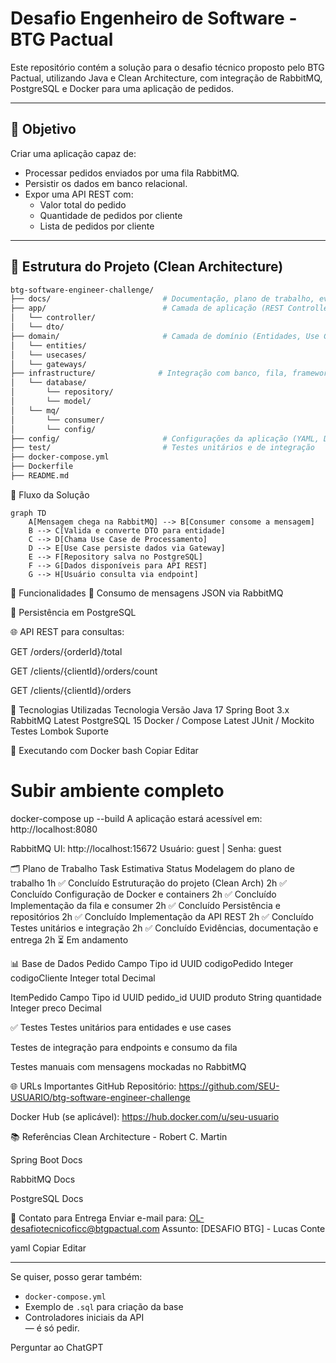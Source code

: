 # Desafio Engenheiro de Software - BTG Pactual

Este repositório contém a solução para o desafio técnico proposto pelo BTG Pactual, utilizando Java e Clean Architecture, com integração de RabbitMQ, PostgreSQL e Docker para uma aplicação de pedidos.

---

## 📌 Objetivo

Criar uma aplicação capaz de:
- Processar pedidos enviados por uma fila RabbitMQ.
- Persistir os dados em banco relacional.
- Expor uma API REST com:
  - Valor total do pedido
  - Quantidade de pedidos por cliente
  - Lista de pedidos por cliente

---

## 📁 Estrutura do Projeto (Clean Architecture)

```bash
btg-software-engineer-challenge/
├── docs/                         # Documentação, plano de trabalho, evidências
├── app/                          # Camada de aplicação (REST Controllers, DTOs)
│   └── controller/
│   └── dto/
├── domain/                       # Camada de domínio (Entidades, Use Cases, Interfaces)
│   └── entities/
│   └── usecases/
│   └── gateways/
├── infrastructure/              # Integração com banco, fila, frameworks
│   └── database/
│       └── repository/
│       └── model/
│   └── mq/
│       └── consumer/
│       └── config/
├── config/                       # Configurações da aplicação (YAML, Docker, etc.)
├── test/                         # Testes unitários e de integração
├── docker-compose.yml
├── Dockerfile
├── README.md
```

🧠 Fluxo da Solução

```mermaid
graph TD
    A[Mensagem chega na RabbitMQ] --> B[Consumer consome a mensagem]
    B --> C[Valida e converte DTO para entidade]
    C --> D[Chama Use Case de Processamento]
    D --> E[Use Case persiste dados via Gateway]
    E --> F[Repository salva no PostgreSQL]
    F --> G[Dados disponíveis para API REST]
    G --> H[Usuário consulta via endpoint]
```

🧪 Funcionalidades
🔄 Consumo de mensagens JSON via RabbitMQ

💾 Persistência em PostgreSQL

🌐 API REST para consultas:

GET /orders/{orderId}/total

GET /clients/{clientId}/orders/count

GET /clients/{clientId}/orders

🧰 Tecnologias Utilizadas
Tecnologia	Versão
Java	17
Spring Boot	3.x
RabbitMQ	Latest
PostgreSQL	15
Docker / Compose	Latest
JUnit / Mockito	Testes
Lombok	Suporte

🐳 Executando com Docker
bash
Copiar
Editar
# Subir ambiente completo
docker-compose up --build
A aplicação estará acessível em: http://localhost:8080

RabbitMQ UI: http://localhost:15672
Usuário: guest | Senha: guest

🗂️ Plano de Trabalho
Task	Estimativa	Status
Modelagem do plano de trabalho	1h	✅ Concluído
Estruturação do projeto (Clean Arch)	2h	✅ Concluído
Configuração de Docker e containers	2h	✅ Concluído
Implementação da fila e consumer	2h	✅ Concluído
Persistência e repositórios	2h	✅ Concluído
Implementação da API REST	2h	✅ Concluído
Testes unitários e integração	2h	✅ Concluído
Evidências, documentação e entrega	2h	⏳ Em andamento

📊 Base de Dados
Pedido
Campo	Tipo
id	UUID
codigoPedido	Integer
codigoCliente	Integer
total	Decimal

ItemPedido
Campo	Tipo
id	UUID
pedido_id	UUID
produto	String
quantidade	Integer
preco	Decimal

✅ Testes
Testes unitários para entidades e use cases

Testes de integração para endpoints e consumo da fila

Testes manuais com mensagens mockadas no RabbitMQ

🌐 URLs Importantes
GitHub Repositório: https://github.com/SEU-USUARIO/btg-software-engineer-challenge

Docker Hub (se aplicável): https://hub.docker.com/u/seu-usuario

📚 Referências
Clean Architecture - Robert C. Martin

Spring Boot Docs

RabbitMQ Docs

PostgreSQL Docs

📩 Contato para Entrega
Enviar e-mail para:
OL-desafiotecnicoficc@btgpactual.com
Assunto: [DESAFIO BTG] - Lucas Conte

yaml
Copiar
Editar

---

Se quiser, posso gerar também:
- `docker-compose.yml`
- Exemplo de `.sql` para criação da base
- Controladores iniciais da API  
— é só pedir.








Perguntar ao ChatGPT
